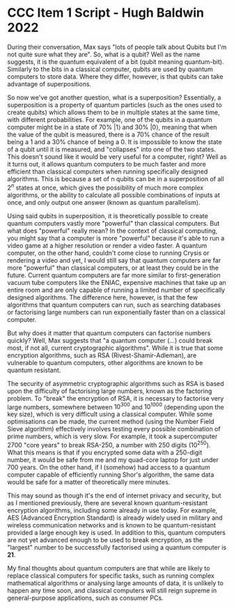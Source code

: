 # CCC Item 1 Script - Hugh Baldwin 2022
  
During their conversation, Max says "lots of people talk about Qubits but I'm not quite sure what they are". So, what is a qubit? Well as the name suggests, it is the quantum equivalent of a bit (qubit meaning quantum-bit). Similarly to the bits in a classical computer, qubits are used by quantum computers to store data. Where they differ, however, is that qubits can take advantage of superpositions.

So now we've got another question, what is a superposition? Essentially, a superposition is a property of quantum particles (such as the ones used to create qubits) which allows them to be in multiple states at the same time, with different probabilities. For example, one of the qubits in a quantum computer might be in a state of 70% |1⟩ and 30% |0⟩, meaning that when the value of the qubit is measured, there is a 70% chance of the result being a 1 and a 30% chance of being a 0. It is impossible to know the state of a qubit until it is measured, and "collapses" into one of the two states. This doesn't sound like it would be very useful for a computer, right? Well as it turns out, it allows quantum computers to be much faster and more efficient than classical computers when running specifically designed algorithms. This is because a set of n qubits can be in a superposition of all $2^n$ states at once, which gives the possibility of much more complex algorithms, or the ability to calculate all possible combinations of inputs at once, and only output one answer (known as quantum parallelism).

Using said qubits in superposition, it is theoretically possible to create quantum computers vastly more "powerful" than classical computers. But what does "powerful" really mean? In the context of classical computing, you might say that a computer is more "powerful" because it's able to run a video game at a higher resolution or render a video faster. A quantum computer, on the other hand, couldn't come close to running Crysis or rendering a video and yet, I would still say that quantum computers are far more "powerful" than classical computers, or at least they could be in the future. Current quantum computers are far more similar to first-generation vacuum tube computers like the ENIAC, expensive machines that take up an entire room and are only capable of running a limited number of specifically designed algorithms. The difference here, however, is that the few algorithms that quantum computers can run, such as searching databases or factorising large numbers can run exponentially faster than on a classical computer.

But why does it matter that quantum computers can factorise numbers quickly? Well, Max suggests that "a quantum computer (...) could break most, if not all, current cryptographic algorithms". While it is true that some encryption algorithms, such as RSA (Rivest-Shamir-Adleman), are vulnerable to quantum computers, other algorithms are known to be quantum resistant.

The security of asymmetric cryptographic algorithms such as RSA is based upon the difficulty of factorising large numbers, known as the factoring problem. To "break" the encryption of RSA, it is necessary to factorise very large numbers, somewhere between $10^{300}$ and $10^{1000}$ (depending upon the key size), which is very difficult using a classical computer. While some optimisations can be made, the current method (using the Number Field Sieve algorithm) effectively involves testing every possible combination of prime numbers, which is very slow. For example, it took a supercomputer 2700 "core years" to break RSA-250, a number with 250 digits ($10^{250}$). What this means is that if you encrypted some data with a 250-digit number, it would be safe from me and my quad-core laptop for just under 700 years. On the other hand, if I (somehow) had access to a quantum computer capable of efficiently running Shor's algorithm, the same data would be safe for a matter of theoretically mere minutes.

This may sound as though it's the end of internet privacy and security, but as I mentioned previously, there are several known quantum-resistant encryption algorithms, including some already in use today. For example, AES (Advanced Encryption Standard) is already widely used in military and wireless communication networks and is known to be quantum-resistant provided a large enough key is used. In addition to this, quantum computers are not yet advanced enough to be used to break encryption, as the "largest" number to be successfully factorised using a quantum computer is **21**.

My final thoughts about quantum computers are that while are likely to replace classical computers for specific tasks, such as running complex mathematical algorithms or analysing large amounts of data, it is unlikely to happen any time soon, and classical computers will still reign supreme in general-purpose applications, such as consumer PCs.